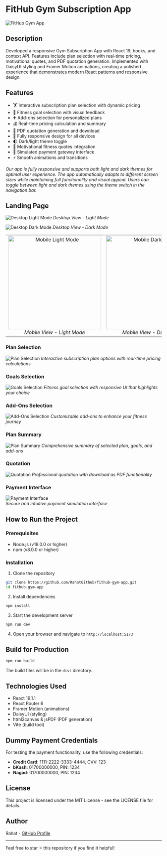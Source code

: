 # FitHub Gym Subscription App

![FitHub Gym App](./src/assets/thumbnail.png)

## Description

Developed a responsive Gym Subscription App with React 19, hooks, and context API. Features include plan selection with real-time pricing, motivational quotes, and PDF quotation generation. Implemented with DaisyUI styling and Framer Motion animations, creating a polished experience that demonstrates modern React patterns and responsive design.

## Features

- 🏋️ Interactive subscription plan selection with dynamic pricing
- 🎯 Fitness goal selection with visual feedback
- ➕ Add-ons selection for personalized plans
- 💰 Real-time pricing calculation and summary
- 📃 PDF quotation generation and download
- 📱 Fully responsive design for all devices
- 🌓 Dark/light theme toggle
- 💬 Motivational fitness quotes integration
- 🛒 Simulated payment gateway interface
- ⚡ Smooth animations and transitions

*Our app is fully responsive and supports both light and dark themes for optimal user experience. The app automatically adapts to different screen sizes while maintaining full functionality and visual appeal. Users can toggle between light and dark themes using the theme switch in the navigation bar.*

## Landing Page

![Desktop Light Mode](./src/assets/screenshots/landing-light.png)
*Desktop View - Light Mode*

![Desktop Dark Mode](./src/assets/screenshots/landing-dark.png)
*Desktop View - Dark Mode*

<div align="center">
  <table>
    <tr>
      <td align="center" width="300px">
        <img src="./src/assets/screenshots/landing-mobile-light.png" width="300px" alt="Mobile Light Mode"/>
        <br />
        <em>Mobile View - Light Mode</em>
      </td>
      <td align="center" width="300px">
        <img src="./src/assets/screenshots/landing-mobile-dark.png" width="300px" alt="Mobile Dark Mode"/>
        <br />
        <em>Mobile View - Dark Mode</em>
      </td>
    </tr>
  </table>
</div>

### Plan Selection
![Plan Selection](./src/assets/screenshots/plans.png)
*Interactive subscription plan options with real-time pricing calculations*

### Goals Selection
![Goals Selection](./src/assets/screenshots/goals.png)
*Fitness goal selection with responsive UI that highlights your choice*

### Add-Ons Selection
![Add-Ons Selection](./src/assets/screenshots/addons.png)
*Customizable add-ons to enhance your fitness journey*

### Plan Summary
![Plan Summary](./src/assets/screenshots/summary.png)
*Comprehensive summary of selected plan, goals, and add-ons*

### Quotation
![Quotation](./src/assets/screenshots/quotation.png)
*Professional quotation with download as PDF functionality*

### Payment Interface
![Payment Interface](./src/assets/screenshots/payment.png) 
<br>
*Secure and intuitive payment simulation interface*

## How to Run the Project

### Prerequisites
- Node.js (v18.0.0 or higher)
- npm (v8.0.0 or higher)

### Installation

1. Clone the repository
```bash
git clone https://github.com/RahatGithub/fithub-gym-app.git
cd fithub-gym-app
```

2. Install dependencies
```bash
npm install
```

3. Start the development server
```bash
npm run dev
```

4. Open your browser and navigate to `http://localhost:5173`

## Build for Production

```bash
npm run build
```

The build files will be in the `dist` directory.

## Technologies Used

- React 19.1.1
- React Router 6
- Framer Motion (animations)
- DaisyUI (styling)
- html2canvas & jsPDF (PDF generation)
- Vite (build tool)

## Dummy Payment Credentials

For testing the payment functionality, use the following credentials:

- **Credit Card**: 1111-2222-3333-4444, CVV: 123
- **bKash**: 01700000000, PIN: 1234
- **Nagad**: 01700000000, PIN: 1234

## License

This project is licensed under the MIT License - see the LICENSE file for details.

## Author

Rahat - [GitHub Profile](https://github.com/RahatGithub)

---

Feel free to star ⭐ this repository if you find it helpful!